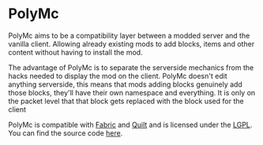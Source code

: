 # PolyMc
PolyMc aims to be a compatibility layer between a modded server and the vanilla client.
Allowing already existing mods to add blocks, items and other content without having to install the mod.

The advantage of PolyMc is to separate the serverside mechanics from the hacks needed to display the mod on the client.
PolyMc doesn't edit anything serverside, this means that mods adding blocks genuinely add those blocks, they'll have their own namespace and everything.
It is only on the packet level that that block gets replaced with the block used for the client

PolyMc is compatible with [Fabric](https://fabricmc.net) and [Quilt](https://quiltmc.org/) and is licensed under the 
[LGPL](https://github.com/TheEpicBlock/PolyMc/blob/master/LICENSE). You can find the source code [here](https://github.com/TheEpicBlock/PolyMc/).

